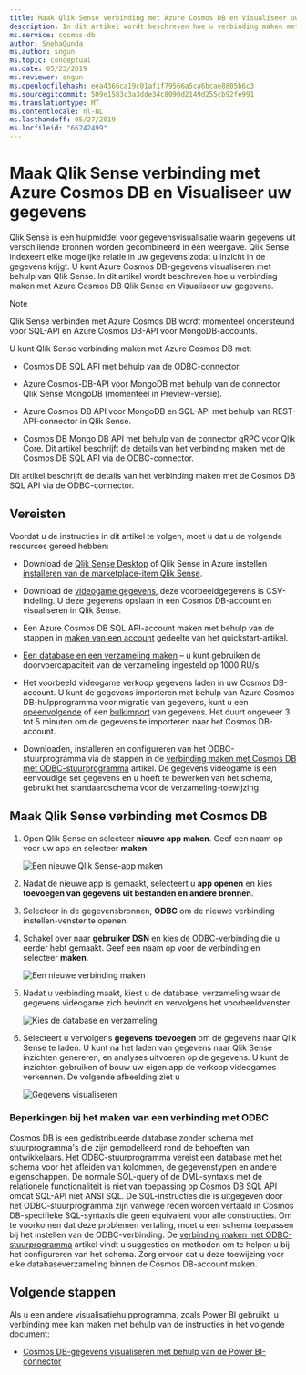 ```yaml
---
title: Maak Qlik Sense verbinding met Azure Cosmos DB en Visualiseer uw gegevens
description: In dit artikel wordt beschreven hoe u verbinding maken met Azure Cosmos DB Qlik Sense en Visualiseer uw gegevens.
ms.service: cosmos-db
author: SnehaGunda
ms.author: sngun
ms.topic: conceptual
ms.date: 05/23/2019
ms.reviewer: sngun
ms.openlocfilehash: eea4366ca19c01af1f79566a5ca6bcae8805b6c3
ms.sourcegitcommit: 509e1583c3a3dde34c8090d2149d255cb92fe991
ms.translationtype: MT
ms.contentlocale: nl-NL
ms.lasthandoff: 05/27/2019
ms.locfileid: "66242499"
---
```

# <a name="connect-qlik-sense-to-azure-cosmos-db-and-visualize-your-data"></a>Maak Qlik Sense verbinding met Azure Cosmos DB en Visualiseer uw gegevens

Qlik Sense is een hulpmiddel voor gegevensvisualisatie waarin gegevens uit verschillende bronnen worden gecombineerd in één weergave. Qlik Sense indexeert elke mogelijke relatie in uw gegevens zodat u inzicht in de gegevens krijgt. U kunt Azure Cosmos DB-gegevens visualiseren met behulp van Qlik Sense. In dit artikel wordt beschreven hoe u verbinding maken met Azure Cosmos DB Qlik Sense en Visualiseer uw gegevens. 

> [!NOTE]
> Qlik Sense verbinden met Azure Cosmos DB wordt momenteel ondersteund voor SQL-API en Azure Cosmos DB-API voor MongoDB-accounts.

U kunt Qlik Sense verbinding maken met Azure Cosmos DB met:

* Cosmos DB SQL API met behulp van de ODBC-connector.

* Azure Cosmos-DB-API voor MongoDB met behulp van de connector Qlik Sense MongoDB (momenteel in Preview-versie).

* Azure Cosmos DB API voor MongoDB en SQL-API met behulp van REST-API-connector in Qlik Sense.

* Cosmos DB Mongo DB API met behulp van de connector gRPC voor Qlik Core.
Dit artikel beschrijft de details van het verbinding maken met de Cosmos DB SQL API via de ODBC-connector.

Dit artikel beschrijft de details van het verbinding maken met de Cosmos DB SQL API via de ODBC-connector.

## <a name="prerequisites"></a>Vereisten

Voordat u de instructies in dit artikel te volgen, moet u dat u de volgende resources gereed hebben:

* Download de [Qlik Sense Desktop](https://www.qlik.com/us/try-or-buy/download-qlik-sense) of Qlik Sense in Azure instellen [installeren van de marketplace-item Qlik Sense](https://azuremarketplace.microsoft.com/marketplace/apps/qlik.qlik-sense).

* Download de [videogame gegevens](https://www.kaggle.com/gregorut/videogamesales), deze voorbeeldgegevens is CSV-indeling. U deze gegevens opslaan in een Cosmos DB-account en visualiseren in Qlik Sense.

* Een Azure Cosmos DB SQL API-account maken met behulp van de stappen in [maken van een account](create-sql-api-dotnet.md#create-account) gedeelte van het quickstart-artikel.

* [Een database en een verzameling maken](create-sql-api-dotnet.md#create-collection-database) – u kunt gebruiken de doorvoercapaciteit van de verzameling ingesteld op 1000 RU/s. 

* Het voorbeeld videogame verkoop gegevens laden in uw Cosmos DB-account. U kunt de gegevens importeren met behulp van Azure Cosmos DB-hulpprogramma voor migratie van gegevens, kunt u een [opeenvolgende](import-data.md#SQLSeqTarget) of een [bulkimport](import-data.md#SQLBulkTarget) van gegevens. Het duurt ongeveer 3 tot 5 minuten om de gegevens te importeren naar het Cosmos DB-account.

* Downloaden, installeren en configureren van het ODBC-stuurprogramma via de stappen in de [verbinding maken met Cosmos DB met ODBC-stuurprogramma](odbc-driver.md) artikel. De gegevens videogame is een eenvoudige set gegevens en u hoeft te bewerken van het schema, gebruikt het standaardschema voor de verzameling-toewijzing.

## <a name="connect-qlik-sense-to-cosmos-db"></a>Maak Qlik Sense verbinding met Cosmos DB

1. Open Qlik Sense en selecteer **nieuwe app maken**. Geef een naam op voor uw app en selecteer **maken**.

   ![Een nieuwe Qlik Sense-app maken](./media/visualize-qlik-sense/create-new-qlik-sense-app.png)

2. Nadat de nieuwe app is gemaakt, selecteert u **app openen** en kies **toevoegen van gegevens uit bestanden en andere bronnen**. 

3. Selecteer in de gegevensbronnen, **ODBC** om de nieuwe verbinding instellen-venster te openen. 

4. Schakel over naar **gebruiker DSN** en kies de ODBC-verbinding die u eerder hebt gemaakt. Geef een naam op voor de verbinding en selecteer **maken**. 

   ![Een nieuwe verbinding maken](./media/visualize-qlik-sense/create-new-connection.png)

5. Nadat u verbinding maakt, kiest u de database, verzameling waar de gegevens videogame zich bevindt en vervolgens het voorbeeldvenster.

   ![Kies de database en verzameling](./media/visualize-qlik-sense/choose-database-and-collection.png) 

6. Selecteert u vervolgens **gegevens toevoegen** om de gegevens naar Qlik Sense te laden. U kunt na het laden van gegevens naar Qlik Sense inzichten genereren, en analyses uitvoeren op de gegevens. U kunt de inzichten gebruiken of bouw uw eigen app de verkoop videogames verkennen. De volgende afbeelding ziet u 

   ![Gegevens visualiseren](./media/visualize-qlik-sense/visualize-data.png)

### <a name="limitations-when-connecting-with-odbc"></a>Beperkingen bij het maken van een verbinding met ODBC 

Cosmos DB is een gedistribueerde database zonder schema met stuurprogramma's die zijn gemodelleerd rond de behoeften van ontwikkelaars. Het ODBC-stuurprogramma vereist een database met het schema voor het afleiden van kolommen, de gegevenstypen en andere eigenschappen. De normale SQL-query of de DML-syntaxis met de relationele functionaliteit is niet van toepassing op Cosmos DB SQL API omdat SQL-API niet ANSI SQL. De SQL-instructies die is uitgegeven door het ODBC-stuurprogramma zijn vanwege reden worden vertaald in Cosmos DB-specifieke SQL-syntaxis die geen equivalent voor alle constructies. Om te voorkomen dat deze problemen vertaling, moet u een schema toepassen bij het instellen van de ODBC-verbinding. De [verbinding maken met ODBC-stuurprogramma](odbc-driver.md) artikel vindt u suggesties en methoden om te helpen u bij het configureren van het schema. Zorg ervoor dat u deze toewijzing voor elke databaseverzameling binnen de Cosmos DB-account maken.

## <a name="next-steps"></a>Volgende stappen

Als u een andere visualisatiehulpprogramma, zoals Power BI gebruikt, u verbinding mee kan maken met behulp van de instructies in het volgende document:

* [Cosmos DB-gegevens visualiseren met behulp van de Power BI-connector](powerbi-visualize.md)

